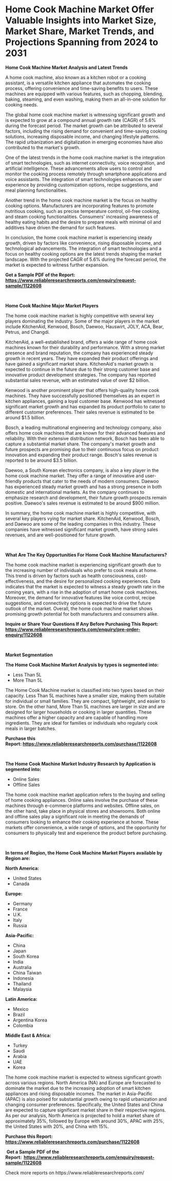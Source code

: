 <p><h1>Home Cook Machine Market Offer Valuable Insights into Market Size, Market Share, Market Trends, and Projections Spanning from 2024 to 2031</h1></p><p><strong>Home Cook Machine Market Analysis and Latest Trends</strong></p>
<p><p>A home cook machine, also known as a kitchen robot or a cooking assistant, is a versatile kitchen appliance that automates the cooking process, offering convenience and time-saving benefits to users. These machines are equipped with various features, such as chopping, blending, baking, steaming, and even washing, making them an all-in-one solution for cooking needs.</p><p>The global home cook machine market is witnessing significant growth and is expected to grow at a compound annual growth rate (CAGR) of 5.6% during the forecast period. The market growth can be attributed to several factors, including the rising demand for convenient and time-saving cooking solutions, increasing disposable income, and changing lifestyle patterns. The rapid urbanization and digitalization in emerging economies have also contributed to the market's growth.</p><p>One of the latest trends in the home cook machine market is the integration of smart technologies, such as internet connectivity, voice recognition, and artificial intelligence. These advancements allow users to control and monitor the cooking process remotely through smartphone applications and voice assistants. The integration of smart technologies enhances the user experience by providing customization options, recipe suggestions, and meal planning functionalities.</p><p>Another trend in the home cook machine market is the focus on healthy cooking options. Manufacturers are incorporating features to promote nutritious cooking, such as precise temperature control, oil-free cooking, and steam cooking functionalities. Consumers' increasing awareness of healthy eating habits and the desire to prepare meals with minimal oil and additives have driven the demand for such features.</p><p>In conclusion, the home cook machine market is experiencing steady growth, driven by factors like convenience, rising disposable income, and technological advancements. The integration of smart technologies and a focus on healthy cooking options are the latest trends shaping the market landscape. With the projected CAGR of 5.6% during the forecast period, the market is expected to witness further expansion.</p></p>
<p><strong>Get a Sample PDF of the Report:&nbsp; <a href="https://www.reliableresearchreports.com/enquiry/request-sample/1122608">https://www.reliableresearchreports.com/enquiry/request-sample/1122608</a></strong></p>
<p>&nbsp;</p>
<p><strong>Home Cook Machine Major Market Players</strong></p>
<p><p>The home cook machine market is highly competitive with several key players dominating the industry. Some of the major players in the market include KitchenAid, Kenwood, Bosch, Daewoo, Hauswirt, JOLY, ACA, Bear, Petrus, and Changdi.</p><p>KitchenAid, a well-established brand, offers a wide range of home cook machines known for their durability and performance. With a strong market presence and brand reputation, the company has experienced steady growth in recent years. They have expanded their product offerings and have gained a significant market share. KitchenAid's market growth is expected to continue in the future due to their strong customer base and innovative product development strategies. The company has reported substantial sales revenue, with an estimated value of over $2 billion.</p><p>Kenwood is another prominent player that offers high-quality home cook machines. They have successfully positioned themselves as an expert in kitchen appliances, gaining a loyal customer base. Kenwood has witnessed significant market growth and has expanded its product portfolio to cater to different customer preferences. Their sales revenue is estimated to be around $1.5 billion.</p><p>Bosch, a leading multinational engineering and technology company, also offers home cook machines that are known for their advanced features and reliability. With their extensive distribution network, Bosch has been able to capture a substantial market share. The company's market growth and future prospects are promising due to their continuous focus on product innovation and expanding their product range. Bosch's sales revenue is reported to be around $3.5 billion.</p><p>Daewoo, a South Korean electronics company, is also a key player in the home cook machine market. They offer a range of innovative and user-friendly products that cater to the needs of modern consumers. Daewoo has experienced steady market growth and has a strong presence in both domestic and international markets. As the company continues to emphasize research and development, their future growth prospects remain positive. Daewoo's sales revenue is estimated to be around $900 million.</p><p>In summary, the home cook machine market is highly competitive, with several key players vying for market share. KitchenAid, Kenwood, Bosch, and Daewoo are some of the leading companies in this industry. These companies have witnessed significant market growth, have strong sales revenues, and are well-positioned for future growth.</p></p>
<p>&nbsp;</p>
<p><strong>What Are The Key Opportunities For Home Cook Machine Manufacturers?</strong></p>
<p><p>The home cook machine market is experiencing significant growth due to the increasing number of individuals who prefer to cook meals at home. This trend is driven by factors such as health consciousness, cost-effectiveness, and the desire for personalized cooking experiences. Data indicates that the market is expected to witness a steady growth rate in the coming years, with a rise in the adoption of smart home cook machines. Moreover, the demand for innovative features like voice control, recipe suggestions, and connectivity options is expected to drive the future outlook of the market. Overall, the home cook machine market shows promising growth potential for both manufacturers and consumers alike.</p></p>
<p><strong>Inquire or Share Your Questions If Any Before Purchasing This Report: <a href="https://www.reliableresearchreports.com/enquiry/pre-order-enquiry/1122608">https://www.reliableresearchreports.com/enquiry/pre-order-enquiry/1122608</a></strong></p>
<p>&nbsp;</p>
<p><strong>Market Segmentation</strong></p>
<p><strong>The Home Cook Machine Market Analysis by types is segmented into:</strong></p>
<p><ul><li>Less Than 5L</li><li>More Than 5L</li></ul></p>
<p><p>The Home Cook Machine market is classified into two types based on their capacity. Less Than 5L machines have a smaller size, making them suitable for individual or small families. They are compact, lightweight, and easier to store. On the other hand, More Than 5L machines are larger in size and are designed for larger households or cooking in larger quantities. These machines offer a higher capacity and are capable of handling more ingredients. They are ideal for families or individuals who regularly cook meals in larger batches.</p></p>
<p><strong>Purchase this Report:&nbsp;<a href="https://www.reliableresearchreports.com/purchase/1122608">https://www.reliableresearchreports.com/purchase/1122608</a></strong></p>
<p>&nbsp;</p>
<p><strong>The Home Cook Machine Market Industry Research by Application is segmented into:</strong></p>
<p><ul><li>Online Sales</li><li>Offline Sales</li></ul></p>
<p><p>The home cook machine market application refers to the buying and selling of home cooking appliances. Online sales involve the purchase of these machines through e-commerce platforms and websites. Offline sales, on the other hand, take place in physical stores and showrooms. Both online and offline sales play a significant role in meeting the demands of consumers looking to enhance their cooking experience at home. These markets offer convenience, a wide range of options, and the opportunity for consumers to physically test and experience the product before purchasing.</p></p>
<p>&nbsp;</p>
<p><strong>In terms of Region, the Home Cook Machine Market Players available by Region are:</strong></p>
<p>
    <p> <strong> North America: </strong>
        <ul>
            <li>United States</li>
            <li>Canada</li>
        </ul>
        </p> 
    <p> <strong> Europe: </strong>
        <ul>
            <li>Germany</li>
            <li>France</li>
            <li>U.K.</li>
            <li>Italy</li>
            <li>Russia</li>
        </ul>
        </p> 
    <p> <strong> Asia-Pacific: </strong>
        <ul>
            <li>China</li>
            <li>Japan</li>
            <li>South Korea</li>
            <li>India</li>
            <li>Australia</li>
            <li>China Taiwan</li>
            <li>Indonesia</li>
            <li>Thailand</li>
            <li>Malaysia</li>
        </ul>
        </p> 
    <p> <strong> Latin America: </strong>
        <ul>
            <li>Mexico</li>
            <li>Brazil</li>
            <li>Argentina Korea</li>
            <li>Colombia</li>
        </ul>
        </p> 
    <p> <strong> Middle East & Africa: </strong>
        <ul>
            <li>Turkey</li>
            <li>Saudi</li>
            <li>Arabia</li>
            <li>UAE</li>
            <li>Korea</li>
        </ul>
    </p>
    </p>
<p><p>The home cook machine market is expected to witness significant growth across various regions. North America (NA) and Europe are forecasted to dominate the market due to the increasing adoption of smart kitchen appliances and rising disposable incomes. The market in Asia-Pacific (APAC) is also poised for substantial growth owing to rapid urbanization and changing consumer preferences. Specifically, the United States and China are expected to capture significant market share in their respective regions. As per our analysis, North America is projected to hold a market share of approximately 35%, followed by Europe with around 30%, APAC with 25%, the United States with 20%, and China with 15%.</p></p>
<p><strong>Purchase this Report: <a href="https://www.reliableresearchreports.com/purchase/1122608">https://www.reliableresearchreports.com/purchase/1122608</a></strong></p>
<p>&nbsp;<strong>Get a Sample PDF of the Report:&nbsp;&nbsp;<a href="https://www.reliableresearchreports.com/enquiry/request-sample/1122608">https://www.reliableresearchreports.com/enquiry/request-sample/1122608</a></strong></p>
<p><strong></strong></p>
<p>Check more reports on https://www.reliableresearchreports.com/</p>